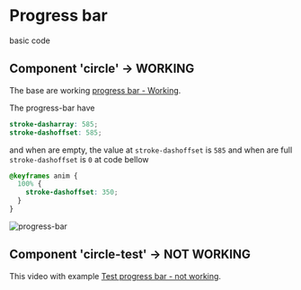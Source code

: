# Progress bar

basic code

## Component 'circle' -> WORKING

The base are working [progress bar - Working](https://github.com/brunosilva/progress-bar/issues/2#issue-1031801996).

The progress-bar have

```scss
stroke-dasharray: 585;
stroke-dashoffset: 585;
```

and when are empty, the value at `stroke-dashoffset` is `585` and when are full `stroke-dashoffset` is `0` at code bellow

```scss
@keyframes anim {
  100% {
    stroke-dashoffset: 350;
  }
}
```

![progress-bar](https://user-images.githubusercontent.com/17436856/138168127-c1e0b5c9-8ceb-4a58-af04-87f0f4ae9b7c.png)

## Component 'circle-test' -> NOT WORKING

This video with example [Test progress bar - not working](https://github.com/brunosilva/progress-bar/issues/1#issue-1031641088).
